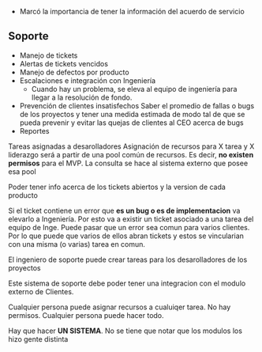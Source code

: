 - Marcó la importancia de tener la información del acuerdo de servicio

## Soporte
- Manejo de tickets
- Alertas de tickets vencidos
- Manejo de defectos por producto
- Escalaciones e integración con Ingeniería
	- Cuando hay un problema, se eleva al equipo de ingeniería para llegar a la resolución de fondo.
- Prevención de clientes insatisfechos
	Saber el promedio de fallas o bugs de los proyectos y tener una medida estimada de modo tal de que se pueda prevenir y evitar las quejas de clientes al CEO acerca de bugs
- Reportes

Tareas asignadas a desarolladores
Asignación de recursos para X tarea y X liderazgo será a partir de una pool común de recursos. Es decir, **no existen permisos** para el MVP.
La consulta se hace al sistema externo que posee esa pool

Poder tener info acerca de los tickets abiertos y la version de cada producto

Si el ticket contiene un error que **es un bug o es de implementacion** va elevarlo a Ingeniería. Por esto va a existir un ticket asociado a una tarea del equipo de Inge. Puede pasar que un error sea comun para varios clientes. Por lo que puede que varios de ellos abran tickets y estos se vincularian con una misma (o varias) tarea en comun.

El ingeniero de soporte puede crear tareas para los desarolladores de los proyectos

Este sistema de soporte debe poder tener una integracion con el modulo externo de Clientes.

Cualquier persona puede asignar recursos a cualuiqer tarea. No hay permisos. Cualquier persona puede hacer todo.

Hay que hacer **UN SISTEMA**. No se tiene que notar que los modulos los hizo gente distinta